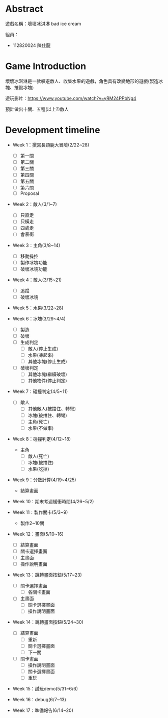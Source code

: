 # Abstract

遊戲名稱：壞壞冰淇淋 bad ice cream

組員：

- 112820024 陳仕龍

# Game Introduction

壞壞冰淇淋是一款躲避敵人、收集水果的遊戲，角色具有改變地形的遊戲(製造冰塊、摧毀冰塊)

遊玩影片：https://www.youtube.com/watch?v=yRM24PPbNg4

預計做出十關、五種(以上?)敵人

# Development timeline

- Week 1：撰寫長頸鹿大冒險(2/22~28)
  - [ ] 第一關
  - [ ] 第二關
  - [ ] 第三關
  - [ ] 第四關
  - [ ] 第五關
  - [ ] 第六關
  - [ ] Proposal
  
- Week 2：敵人(3/1~7)
  - [ ] 只直走
  - [ ] 只橫走
  - [ ] 四處走
  - [ ] 會暴衝

- Week 3：主角(3/8~14)
  - [ ] 移動操控
  - [ ] 製作冰塊功能
  - [ ] 破壞冰塊功能
  
- Week 4：敵人(3/15~21)
  - [ ] 追蹤
  - [ ] 破壞冰塊

- Week 5：水果(3/22~28)

- Week 6：冰塊(3/29~4/4)
  - [ ] 製造
  - [ ] 破壞
  - [ ] 生成判定
    - [ ] 敵人(停止生成)
    - [ ] 水果(凍起來)
    - [ ] 其他冰塊(停止生成)
  - [ ] 破壞判定
    - [ ] 其他冰塊(繼續破壞)
    - [ ] 其他物件(停止判定)

- Week 7：碰撞判定(4/5~11)
  - [ ] 敵人
    - [ ] 其他敵人(被擋住、轉彎)
    - [ ] 冰塊(被擋住、轉彎)
    - [ ] 主角(死亡)
    - [ ] 水果(不做事)

- Week 8：碰撞判定(4/12~18)
  - 主角
    - [ ] 敵人(死亡)
    - [ ] 冰塊(被擋住)
    - [ ] 水果(吃掉)

- Week 9：分數計算(4/19~4/25)
  - 結算畫面

- Week 10：期末考週緩衝時間(4/26~5/2)

- Week 11：製作關卡(5/3~9)
  - 製作2~10關

- Week 12：畫面(5/10~16)
  - [ ] 結算畫面
  - [ ] 關卡選擇畫面
  - [ ] 主畫面
  - [ ] 操作說明畫面

- Week 13：跳轉畫面按鈕(5/17~23)
  - [ ] 關卡選擇畫面
    - [ ] 各關卡畫面
  - [ ] 主畫面
    - [ ] 關卡選擇畫面
    - [ ] 操作說明畫面

- Week 14：跳轉畫面按鈕(5/24~30)
  - [ ] 結算畫面
    - [ ] 重新
    - [ ] 關卡選擇畫面
    - [ ] 下一關
  - [ ] 關卡畫面
    - [ ] 操作說明畫面
    - [ ] 關卡選擇畫面
    - [ ] 重玩

- Week 15：試玩demo(5/31~6/6)

- Week 16：debug(6/7~13)

- Week 17：準備報告(6/14~20)